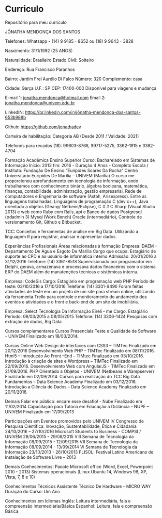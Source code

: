 # Curriculo
Repositório para meu currículo


JÔNATHA MENDONÇA DOS SANTOS

Telefones: Whatsapp - (14) 9 9185 - 8652 ou (18) 9 9643 - 3828

Nascimento: 31/1/1992 (25 ANOS)

Naturalidade: Brasileiro Estado Civil: Solteiro

Endereço: Rua Francisco Paranhos

Bairro: Jardim Frei Aurélio Di Falco Número: 320 Complemento: casa

Cidade: Garça U.F.: SP CEP: 17400-000 Disponível para viagens e mudança

E-mail 1: jonatha.mendonca@hotmail.com
Email 2: jonatha.mendonca@univem.edu.br

LinkedIN: https://br.linkedin.com/in/jônatha-mendonça-dos-santos-653b988b

Github: https://github.com/jonathadev

Carteira de habilitação: Categoria AB (Desde 2011 / Validade: 2021)

Telefones para recados (18): 99603-8768, 99717-5275, 3362-1915 e 3362-4704

Formação Acadêmica
Ensino Superior
Curso: Bacharelado em Sistemas de Informação
Início: 2013 fim: 2016 - Duração 4 Anos - Completo
Escola / Instituto: Fundação De Ensino “Eurípides Soares Da Rocha” Centro Universitário Eurípides De
Marília – UNIVEM (Marília)
O curso me proporcionou aprofundamento em tecnologia de informação, onde trabalhamos com conhecimento
binário, álgebra booleana, matemática, finanças, contabilidade, administração, gestão empresarial, Rede de
computadores e Engenharia de software (Astah, Arisexpress).
Entre as linguagens trabalhadas, Linguagens de programação C (dev c++), Java orientado a objetos (Geany/
Netbens/Eclipse), C # # C Sharp (Visual Studio 2013) e web como Ruby com Rails, api e Banco de dados
Postgresql (pdadmin 3) Mysql (Work Bench) Oracle (intermediário), Controle de versionamento Git, Github
e Bitbucket.

TCC: Conceitos e ferramentas de análise em Big Data.
Utilizando a linguagem R para registrar, analisar e apresentar dados.

Experiências Profissionais
Áreas relacionadas à formação
Empresa: DAEM - Departamento De Agua e Esgoto De Marilia
Cargo que ocupa: Estagiário de suporte ao CPD e ao usuário de informática interno
Admissão: 20/01/2016 a 31/12/2016 Telefone: (14) 3361-8518
Supervisionado por programador em Delphi, gerava, armazenava e processava dados financeiros com o
sistema ERP do DAEM além de manutenções técnicas e sistêmicas interna.

Empresa: CodeSis Cargo: Estagiário em programação web PHP
Período de teste: 03/10/2016 a 17/10/2016 Telefone: (14) 3301-9490
Foram feitas atividades de teste em um projeto de um site para stream online, utilizando da ferramenta Trello
para controle e monitoramento do andamento dos eventos e atividades e o front e back-end de um site de
imobiliária.

Empresa: Select Tecnologia Da Informação Eireli - me
Cargo: Estagiário Período: 09/03/2015 a 08/05/2015 Telefone: (14) 3306-1424
Pesquisas com extração de dados, Big Data

Cursos complementares
Cursos Presenciais
Teste e Qualidade de Software - UNIVEM Finalizado em 18/03/2014.

Cursos Online
Web
Design de interfaces com CSS3 – TIMTec Finalizado em 20/12/2016
Desenvolvimento Web PHP – TIMTec Finalizado em 08/11/2016.
Html5 – Introdução Ao Front –End – TIMtec Finalizado em 03/10/2016.
Introdução à criação de sites e Wordpress – TIMTec Finalizado em 22/09/2016.
Desenvolvimento Web com AngularJS - TIMTec Finalizado em 21/09/2016.
PHP Orientado a Objetos - UNIVEM (Netbeans e Wampserver) Finalizado em 02/09/2014.
Cursos para realização do TCC
Big Data Fundamentos – Data Science Academy Finalizado em 03/12/2016.
Introdução a Ciência de Dados – Data Science Academy Finalizado em 20/11/2016.

Demais
Falar em público: encare esse desafio! - Nube Finalizado em 11/02/2014
Capacitação para Tutoria em Educação a Distância – NUPE – UNIVEM Finalizado em 17/09/2013

Participações em Eventos promovidos pelo UNIVEM
IV Congresso de Pesquisa Cientifica: Inovação, Sustentabilidade, Ética e Cidadania 24/10/2016 – 27/10/2016
Microsoft Students to Business - COMPSI / UNIVEM 29/06/2015 - 29/06/2015
VIII Semana de Tecnologia da Informação 08/09/2015 - 12/09/2015
VII Semana de Tecnologia da Informação 08/09/2014 - 13/09/2014
VI Semana de Tecnologia da Informação 23/10/2013 - 26/10/2013
FLISOL: Festival Latino Americano de Instalação de Software Livre – 2013

Demais Conhecimentos:
Pacote Microsoft office (Word, Excel, Powerpoint 2010 - 2013)
Sistemas operacionais (Linux Ubuntu 14, Windows 98, XP, Vista, 7, 8 e 10)

Conhecimentos Técnicos
Assistente Técnico De Hardware - MICRO WAY Duração do Curso: Um Ano

Conhecimentos em Idiomas
Inglês: Leitura intermediária, fala e compreensão Intermediária/Básica
Espanhol: Leitura, fala e compreensão Básica
